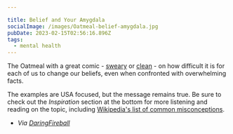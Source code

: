```yaml
---

title: Belief and Your Amygdala
socialImage: /images/Oatmeal-belief-amygdala.jpg
pubDate: 2023-02-15T02:56:16.896Z
tags:
  - mental health
---
```


The Oatmeal with a great comic - [sweary](https://theoatmeal.com/comics/believe) or [clean](https://theoatmeal.com/comics/believe_clean) - on how difficult it is for each of us to change our beliefs, even when confronted with overwhelming facts.

The examples are USA focused, but the message remains true. Be sure to check out the *Inspiration* section at the bottom for more listening and reading on the topic, including [Wikipedia's list of common misconceptions](https://en.wikipedia.org/wiki/List_of_common_misconceptions).

* *Via [DaringFireball](https://daringfireball.net/linked/2023/02/14/oatmeal-backfire-effect)*